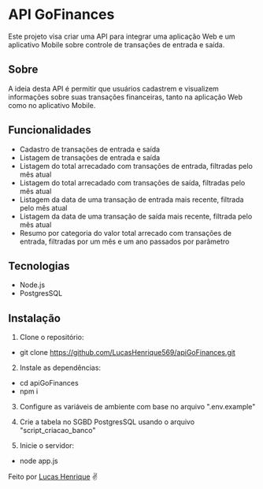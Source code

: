 # API GoFinances

Este projeto visa criar uma API para integrar uma aplicação Web e um aplicativo Mobile sobre controle de transações de entrada e saída.

## Sobre

A ideia desta API é permitir que usuários cadastrem e visualizem informações sobre suas transações financeiras, tanto na aplicação Web como no aplicativo Mobile.

## Funcionalidades

- Cadastro de transações de entrada e saída
- Listagem de transações de entrada e saída
- Listagem do total arrecadado com transações de entrada, filtradas pelo mês atual
- Listagem do total arrecadado com transações de saída, filtradas pelo mês atual
- Listagem da data de uma transação de entrada mais recente, filtrada pelo mês atual
- Listagem da data de uma transação de saída mais recente, filtrada pelo mês atual
- Resumo por categoria do valor total arrecado com transações de entrada, filtradas por um mês e um ano passados por parâmetro

## Tecnologias

- Node.js
- PostgresSQL

## Instalação

1. Clone o repositório:
- git clone https://github.com/LucasHenrique569/apiGoFinances.git

2. Instale as dependências:
- cd apiGoFinances
- npm i

3. Configure as variáveis de ambiente com base no arquivo ".env.example"

4. Crie a tabela no SGBD PostgresSQL usando o arquivo "script_criacao_banco"

5. Inicie o servidor:
- node app.js

Feito por [Lucas Henrique](https://github.com/LucasHenrique569) ✌

